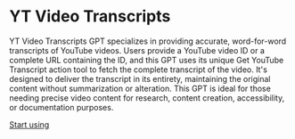 # YT Video Transcripts

YT Video Transcripts GPT specializes in providing accurate, word-for-word transcripts of YouTube videos. Users provide a YouTube video ID or a complete URL containing the ID, and this GPT uses its unique Get YouTube Transcript action tool to fetch the complete transcript of the video. It's designed to deliver the transcript in its entirety, maintaining the original content without summarization or alteration. This GPT is ideal for those needing precise video content for research, content creation, accessibility, or documentation purposes.

[Start using](https://chat.openai.com/g/g-mMR39V6Vd-yt-transcripts)